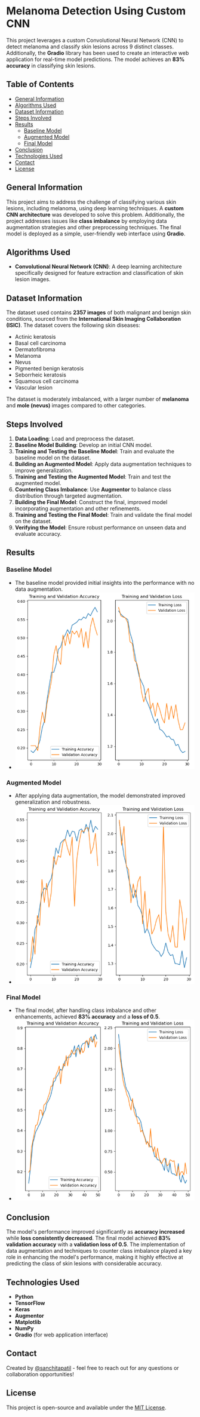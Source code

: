 # Melanoma Detection Using Custom CNN

This project leverages a custom Convolutional Neural Network (CNN) to detect melanoma and classify skin lesions across 9 distinct classes. Additionally, the **Gradio** library has been used to create an interactive web application for real-time model predictions. The model achieves an **83% accuracy** in classifying skin lesions.

## Table of Contents
- [General Information](#general-information)
- [Algorithms Used](#algorithms-used)
- [Dataset Information](#dataset-information)
- [Steps Involved](#steps-involved)
- [Results](#results)
  - [Baseline Model](#baseline-model)
  - [Augmented Model](#augmented-model)
  - [Final Model](#final-model)
- [Conclusion](#conclusion)
- [Technologies Used](#technologies-used)
- [Contact](#contact)
- [License](#license)

## General Information

This project aims to address the challenge of classifying various skin lesions, including melanoma, using deep learning techniques. A **custom CNN architecture** was developed to solve this problem. Additionally, the project addresses issues like **class imbalance** by employing data augmentation strategies and other preprocessing techniques. The final model is deployed as a simple, user-friendly web interface using **Gradio**.

## Algorithms Used
- **Convolutional Neural Network (CNN)**: A deep learning architecture specifically designed for feature extraction and classification of skin lesion images.

## Dataset Information

The dataset used contains **2357 images** of both malignant and benign skin conditions, sourced from the **International Skin Imaging Collaboration (ISIC)**. The dataset covers the following skin diseases:

- Actinic keratosis
- Basal cell carcinoma
- Dermatofibroma
- Melanoma
- Nevus
- Pigmented benign keratosis
- Seborrheic keratosis
- Squamous cell carcinoma
- Vascular lesion

The dataset is moderately imbalanced, with a larger number of **melanoma** and **mole (nevus)** images compared to other categories.

## Steps Involved

1. **Data Loading**: Load and preprocess the dataset.
2. **Baseline Model Building**: Develop an initial CNN model.
3. **Training and Testing the Baseline Model**: Train and evaluate the baseline model on the dataset.
4. **Building an Augmented Model**: Apply data augmentation techniques to improve generalization.
5. **Training and Testing the Augmented Model**: Train and test the augmented model.
6. **Countering Class Imbalance**: Use **Augmentor** to balance class distribution through targeted augmentation.
7. **Building the Final Model**: Construct the final, improved model incorporating augmentation and other refinements.
8. **Training and Testing the Final Model**: Train and validate the final model on the dataset.
9. **Verifying the Model**: Ensure robust performance on unseen data and evaluate accuracy.

## Results

### Baseline Model
- The baseline model provided initial insights into the performance with no data augmentation.
- ![Baseline Model Results](baseline_model.png) <!-- Replace with actual image path -->

### Augmented Model
- After applying data augmentation, the model demonstrated improved generalization and robustness.
- ![Augmented Model Results](augmented_model.png) <!-- Replace with actual image path -->

### Final Model
- The final model, after handling class imbalance and other enhancements, achieved **83% accuracy** and a **loss of 0.5**.
- ![Final Model Results](final_model.png) <!-- Replace with actual image path -->

## Conclusion
The model's performance improved significantly as **accuracy increased** while **loss consistently decreased**. The final model achieved **83% validation accuracy** with a **validation loss of 0.5**. The implementation of data augmentation and techniques to counter class imbalance played a key role in enhancing the model's performance, making it highly effective at predicting the class of skin lesions with considerable accuracy.

## Technologies Used
- **Python**
- **TensorFlow**
- **Keras**
- **Augmentor**
- **Matplotlib**
- **NumPy**
- **Gradio** (for web application interface)

## Contact
Created by [@sanchitapatil](https://github.com/sanchitapatil) - feel free to reach out for any questions or collaboration opportunities!

## License
This project is open-source and available under the [MIT License](LICENSE).
